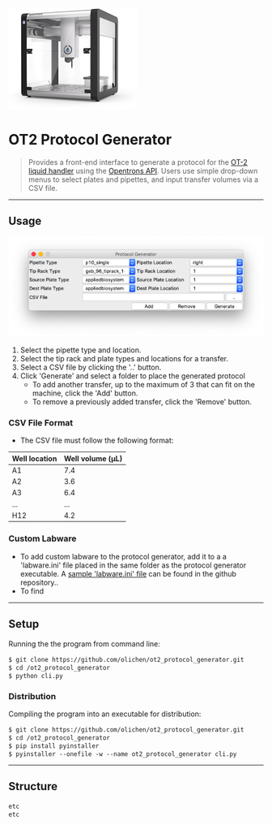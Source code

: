 [![ot2 robot](/docs/ot2-robot.jpg)](https://opentrons.com/ot-2/)

# OT2 Protocol Generator

> Provides a front-end interface to generate a protocol for the [OT-2 liquid handler](https://opentrons.com/ot-2/) using the [Opentrons API](https://docs.opentrons.com/v2/). Users use simple drop-down menus to select plates and pipettes, and input transfer volumes via a CSV file.

---

## Usage

![application window](/docs/app-window.png)

1. Select the pipette type and location.
2. Select the tip rack and plate types and locations for a transfer.
3. Select a CSV file by clicking the '..' button.
4. Click 'Generate' and select a folder to place the generated protocol
    - To add another transfer, up to the maximum of 3 that can fit on the machine, click the 'Add' button.
    - To remove a previously added transfer, click the 'Remove' button.

### CSV File Format

- The CSV file must follow the following format:

Well location|Well volume (μL)
---|---
A1|7.4
A2|3.6
A3|6.4
...|...
H12|4.2

### Custom Labware

- To add custom labware to the protocol generator, add it to a a 'labware.ini' file placed in the same folder as the protocol generator executable. A [sample 'labware.ini' file](/labware.ini) can be found in the github repository..
- To find 

---

## Setup

Running the the program from command line:

```shell
$ git clone https://github.com/olichen/ot2_protocol_generator.git
$ cd /ot2_protocol_generator
$ python cli.py
```

### Distribution

Compiling the program into an executable for distribution:

```shell
$ git clone https://github.com/olichen/ot2_protocol_generator.git
$ cd /ot2_protocol_generator
$ pip install pyinstaller
$ pyinstaller --onefile -w --name ot2_protocol_generator cli.py
```

---

## Structure

```
etc
etc
```
